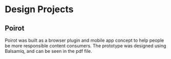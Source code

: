 # Design Projects

## Poirot 
Poirot was built as a browser plugin and mobile app concept to help people be more responsible content consumers. The prototype was designed using Balsamiq, and can be seen in the pdf file. 
